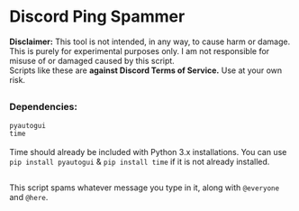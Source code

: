# Discord Ping Spammer
**Disclaimer:** This tool is not intended, in any way, to cause harm or damage. This is purely for experimental purposes only. I am not responsible for misuse of or damaged caused by this script. 
<br />Scripts like these are **against Discord Terms of Service.** Use at your own risk.
##
### Dependencies:
```pyautogui```
<br />```time```
<br />
<br /> Time should already be included with Python 3.x installations. You can use ```pip install pyautogui``` & ```pip install time``` if it is not already installed.
##
This script spams whatever message you type in it, along with ```@everyone``` and ```@here```.
##
